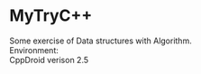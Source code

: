 # MyTryC++ <br/>
Some exercise of Data structures with Algorithm. <br/>
Environment: <br/>
CppDroid verison 2.5 <br/>
